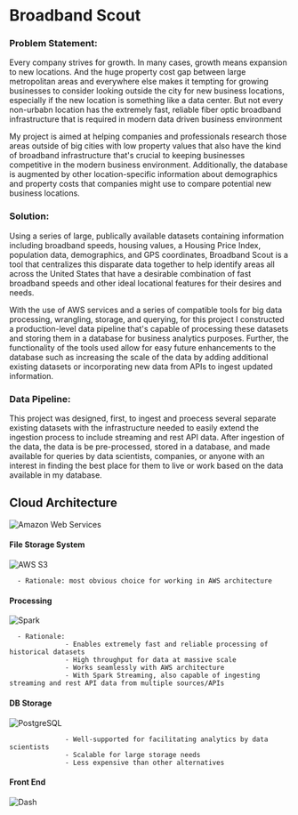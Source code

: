 # Broadband Scout

### Problem Statement:

Every company strives for growth. In many cases, growth means expansion to new locations. And the huge property cost gap between large metropolitan areas and everywhere else makes it tempting for growing businesses to consider looking outside the city for new business locations, especially if the new location is something like a data center. But not every non-urbabn location has the extremely fast, reliable fiber optic broadband infrastructure that is required in modern data driven business environment

My project is aimed at helping companies and professionals research those areas outside of big cities with low property values that also have the kind of broadband infrastructure that's crucial to keeping businesses competitive in the modern business environment. Additionally, the database is augmented by other location-specific information about demographics and property costs that companies might use to compare potential new business locations.

### Solution:

Using a series of large, publically available datasets containing information including broadband speeds, housing values, a Housing Price Index, population data, demographics, and GPS coordinates, Broadband Scout is a tool that centralizes this disparate data together to help identify areas all across the United States that have a desirable combination of fast broadband speeds and other ideal locational features for their desires and needs.

With the use of AWS services and a series of compatible tools for big data processing, wrangling, storage, and querying, for this project I constructed a production-level data pipeline that's capable of processing these datasets and storing them in a database for business analytics purposes. Further, the functionality of the tools used allow for easy future enhancements to the database such as increasing the scale of the data by adding additional existing datasets or incorporating new data from APIs to ingest updated information.

### Data Pipeline:

This project was designed, first, to ingest and proecess several separate existing datasets with the infrastructure needed to easily extend the ingestion process to include streaming and rest API data. After ingestion of the data, the data is be pre-processed, stored in a database, and made available for queries by data scientists, companies, or anyone with an interest in finding the best place for them to live or work based on the data available in my database.

## **Cloud Architecture** 
![Amazon Web Services](https://assets.pcmag.com/media/images/408546-amazon-web-services-logo.jpg)


#### **File Storage System** 
![AWS S3](https://braze-marketing-assets.s3.amazonaws.com/images/partner_logos/amazon-s3.png)

      - Rationale: most obvious choice for working in AWS architecture


#### **Processing**   
![Spark](https://cdn-images-1.medium.com/max/1600/1*Pa7PO1v7bANI7C-eHMS_PQ.png)


      - Rationale:
                  - Enables extremely fast and reliable processing of historical datasets
                  - High throughput for data at massive scale
                  - Works seamlessly with AWS architecture
                  - With Spark Streaming, also capable of ingesting streaming and rest API data from multiple sources/APIs

                  

#### **DB Storage**  
![PostgreSQL](https://zdnet4.cbsistatic.com/hub/i/r/2018/04/19/092cbf81-acac-4f3a-91a1-5a26abc1721f/resize/370xauto/ce84e38cb1c1a7c5a2c9e4c337e108ba/postgresql-logo.png)


                  - Well-supported for facilitating analytics by data scientists
                  - Scalable for large storage needs
                  - Less expensive than other alternatives
                  
 #### **Front End**     
 ![Dash](https://images.g2crowd.com/uploads/product/image/social_landscape/social_landscape_1540217128/plotly-dash.png)
